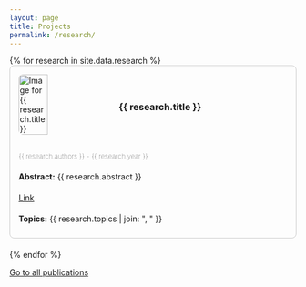 ```yaml
---
layout: page
title: Projects
permalink: /research/
---
```


<style>
    #filter-bar {
        background-color: #f5f5f5; /* Light gray background */
        padding: 10px;
        text-align: left;
        margin-bottom: 20px; /* Adds space below the filter bar */
    }

    .filter-btn {
        background-color: #ffffff; /* White background for buttons */
        border: 2px solid #d0d0d0; /* Light gray border */
        color: #333; /* Dark gray text */
        padding: 8px 16px;
        margin-right: 8px;
        cursor: pointer;
        font-size: 14px;
    }

    .filter-btn:hover {
        background-color: #e0e0e0; /* Slightly darker background on hover */
    }

    .filter-btn:active {
        background-color: #cacaca; /* Even darker for the active state */
    }

    .research-entry {
        border: 1px solid #ccc; /* Light gray border */
        padding: 15px;
        margin-bottom: 20px;
        border-radius: 8px;
        display: flex;
        flex-direction: column; /* Stack rows vertically */
    }

    .title-row {
        display: flex;
        width: 100%;
    }

    .research-entry img {
        width: 33%;  /* Image takes up 33% of the width */
        height: auto;
        margin-right: 20px;
        border-radius: 8px;
        flex-shrink: 0; /* Prevent image from shrinking */
    }

    .title-container {
        width: 66%; /* Title takes up 66% of the width */
        display: flex;
        align-items: center; /* Center align title vertically */
    }

    .research-entry .content {
        margin-top: 20px; /* Add some space between title row and content */
        display: flex;
        flex-direction: column; /* Stack items vertically */
    }

    .content h3 {
        margin-top: 0;
    }

    .content p, .content a {
        margin: 10px 0; /* Add margin for better spacing */
    }

    .authors, .year {
        font-size: 12px; /* Smaller font size */
        font-weight: lighter; /* Less bold than the default */
    }

    .year {
        font-weight: lighter; /* Even lighter font weight for the year */
    }
</style>

<!-- 
<div id="filter-bar">
  <button class="filter-btn" onclick="filterResearch('all')">Show all</button>
  <button class="filter-btn" onclick="filterResearch('Human Brain Computing')">Human Brain Computing</button>
  <button class="filter-btn" onclick="filterResearch('Brain-inspired Intelligence')">Brain-inspired Intelligence</button>  
</div> 
-->

<div class="research-container">
  {% for research in site.data.research %}
    <div class="research-entry" data-topics="{{ research.topics | join: ', ' }}">
        <div class="title-row">
            <img src="{{ research.image }}" alt="Image for {{ research.title }}">
            <div class="title-container">
                <h3>{{ research.title }}</h3>
            </div>
        </div>
        <div class="content">
            <p class="authors">{{ research.authors }} - <span class="year">{{ research.year }}</span></p>
            <p><strong>Abstract:</strong> {{ research.abstract }}</p>
            <a href="{{ research.link }}">Link</a>
            <p><strong>Topics:</strong> {{ research.topics | join: ", " }}</p>
        </div>
    </div>
  {% endfor %}
</div>

<script>
document.addEventListener('DOMContentLoaded', function() {
    function filterResearch(topic) {
      document.querySelectorAll('.research-entry').forEach(entry => {
        const topics = entry.dataset.topics.split(', ');
        entry.style.display = (topic === 'all' || topics.includes(topic)) ? 'block' : 'none';
      });
    }
    window.filterResearch = filterResearch;  // Expose to global scope for inline onclick handlers
});
</script>

[Go to all publications](/publications/table/)
